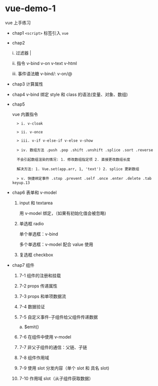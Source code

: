 # vue-demo-1
vue 上手练习

- chap1 `<script>` 标签引入 `vue`
- chap2 

    i. 过滤器 | 

    ii. 指令 v-bind v-on v-text v-html 

    iii. 事件语法糖 v-bind/: v-on/@

- chap3 计算属性
- chap4 
v-bind 绑定 style 和 class 的语法(变量、对象、数组)
- chap5 

    vue 内置指令

        > i. v-cloak
        
        > ii. v-once
        
        > iii. v-if v-else-if v-else v-show
        
        > iv. 数组方法 .push .pop .shift .unshift .splice .sort .reverse
        
        不会引起数组渲染的情况: 1. 修改数组指定项 2. 直接更改数组长度
        
        解决方法: 1. Vue.set(app.arr, 1, 'text') 2. splice 更新数组
        
        > v. 快捷绑定事件 .stop .prevent .self .once .enter .delete .tab keyup.13

- chap6 表单和 v-model
  
  1. input 和 textarea 
  
      用 v-model 绑定，（如果有初始化值会被忽略)
  
  2. 单选框 radio

      单个单选框：v-bind
      
      多个单选框：v-model 配合 value 使用
  
  3. 复选框 checkbox

- chap7 组件

    1. 7-1 组件的注册和挂载

    2. 7-2 props 传递属性
    
    3. 7-3 props 和单项数据流

    4. 7-4 数据验证

    5. 7-5 自定义事件-子组件给父组件传递数据

        a. $emit()

    6. 7-6 在组件中使用 v-model

    7. 7-7 非父子组件的通信：父链、子链

    8. 7-8 组件作用域

    9. 7-9 使用 slot 分发内容（单个 slot 和 具名 slot)

    10. 7-10 作用域 slot（从子组件获取数据）
